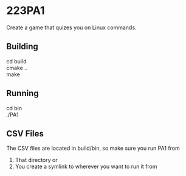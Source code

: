 # 223PA1
Create a game that quizes you on Linux commands.

## Building
cd build  
cmake ..  
make  

## Running
cd bin  
./PA1  

## CSV Files
The CSV files are located in build/bin, so make sure you run PA1 from   
1. That directory or  
2. You create a symlink to wherever you want to run it from  
